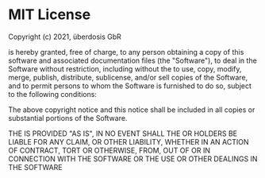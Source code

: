 # MIT License

Copyright (c) 2021, überdosis GbR

 is hereby granted, free of charge, to any person obtaining a copy of this software and associated documentation files (the "Software"), to deal in the Software without restriction, including without  the  to use, copy, modify, merge, publish, distribute, sublicense, and/or sell copies of the Software, and to permit persons to whom the Software is furnished to do so, subject to the following conditions:

The above copyright notice and this  notice shall be included in all copies or substantial portions of the Software.

THE  IS PROVIDED "AS IS",  IN NO EVENT SHALL THE  OR HOLDERS BE LIABLE FOR ANY CLAIM,  OR OTHER LIABILITY, WHETHER IN AN ACTION OF CONTRACT, TORT OR OTHERWISE, FROM, OUT OF OR IN CONNECTION WITH THE SOFTWARE OR THE USE OR OTHER DEALINGS IN THE SOFTWARE